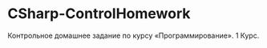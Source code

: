 CSharp-ControlHomework
======================

Контрольное домашнее задание по курсу «Программирование». 1 Курс.
